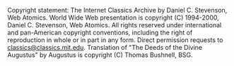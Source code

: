 
Copyright statement:
The Internet Classics Archive by Daniel C. Stevenson, Web Atomics.
World Wide Web presentation is copyright (C) 1994-2000, Daniel
C. Stevenson, Web Atomics.
All rights reserved under international and pan-American copyright
conventions, including the right of reproduction in whole or in part
in any form. Direct permission requests to classics@classics.mit.edu.
Translation of "The Deeds of the Divine Augustus" by Augustus is
copyright (C) Thomas Bushnell, BSG.